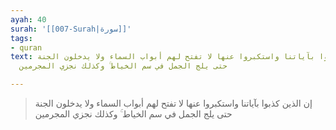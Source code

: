 ```yaml
---
ayah: 40
surah: '[[007-Surah|سورة]]'
tags:
- quran
text: إن الذين كذبوا بآياتنا واستكبروا عنها لا تفتح لهم أبواب السماء ولا يدخلون الجنة
  حتى يلج الجمل في سم الخياط ۚ وكذلك نجزي المجرمين

---
```

> إن الذين كذبوا بآياتنا واستكبروا عنها لا تفتح لهم أبواب السماء ولا يدخلون الجنة حتى يلج الجمل في سم الخياط ۚ وكذلك نجزي المجرمين
